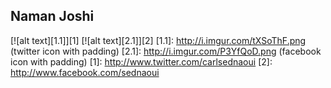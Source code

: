 ## Naman Joshi
[![alt text][1.1]][1]
[![alt text][2.1]][2]
[1.1]: http://i.imgur.com/tXSoThF.png (twitter icon with padding)
[2.1]: http://i.imgur.com/P3YfQoD.png (facebook icon with padding)
[1]: http://www.twitter.com/carlsednaoui
[2]: http://www.facebook.com/sednaoui

